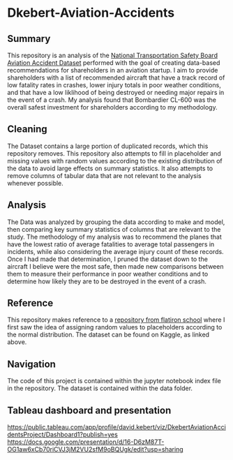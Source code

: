 # Dkebert-Aviation-Accidents
## Summary
This repository is an analysis of the [National Transportation Safety Board Aviation Accident Dataset](https://www.kaggle.com/datasets/khsamaha/aviation-accident-database-synopses) performed with the goal of creating data-based recommendations for shareholders in an aviation startup. I aim to provide shareholders with a list of recommended aircraft that have a track record of low fatality rates in crashes, lower injury totals in poor weather conditions, and that have a low liklihood of being destroyed or needing major repairs in the event of a crash. My analysis found that Bombardier CL-600 was the overall safest investment for shareholders according to my methodology. 
## Cleaning
The Dataset contains a large portion of duplicated records, which this repository removes. This repository also attempts to fill in placeholder and missing values with random values according to the existing distribution of the data to avoid large effects on summary statistics. It also attempts to remove columns of tabular data that are not relevant to the analysis whenever possible. 
## Analysis
The Data was analyzed by grouping the data according to make and model, then comparing key summary statistics of columns that are relevant to the study. The methodology of my analysis was to recommend the planes that have the lowest ratio of average fatalities to average total passengers in incidents, while also considering the average injury count of these records. Once I had made that determination, I pruned the dataset down to the aircraft I believe were the most safe, then made new comparisons between them to measure their performance in poor weather conditions and to determine how likely they are to be destroyed in the event of a crash.
## Reference
This repository makes reference to a [repository from flatiron school](https://github.com/learn-co-curriculum/dsc-dealing-missing-data-lab/tree/solution) where I first saw the idea of assigning random values to placeholders according to the normal distribution. The dataset can be found on Kaggle, as linked above.
## Navigation
The code of this project is contained within the jupyter notebook index file in the repository. The dataset is contained within the data folder. 
## Tableau dashboard and presentation
https://public.tableau.com/app/profile/david.kebert/viz/DkebertAviationAccidentsProject/Dashboard1?publish=yes
https://docs.google.com/presentation/d/16-D6zM87T-OG1aw6xCb70riCVJ3jM2VU2sfM9oBQUgk/edit?usp=sharing